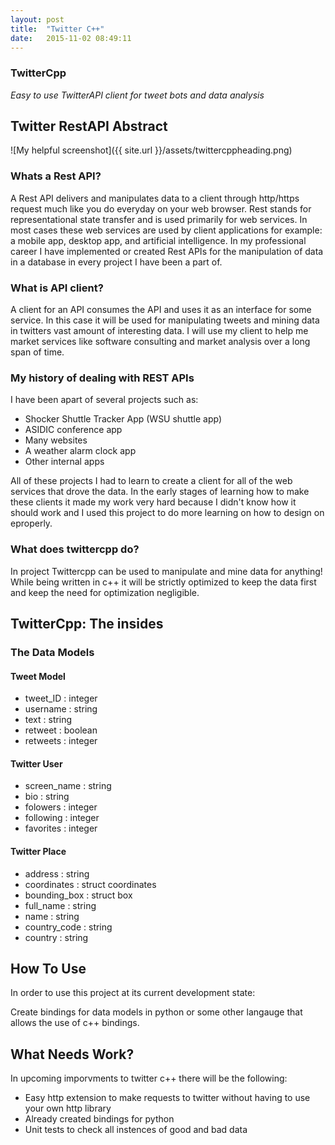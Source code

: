 ```yaml
---
layout: post
title:  "Twitter C++"
date:   2015-11-02 08:49:11
---
```


### TwitterCpp

*Easy to use TwitterAPI client for tweet bots and data analysis*


<!--break-->


## Twitter RestAPI Abstract
![My helpful screenshot]({{ site.url }}/assets/twittercppheading.png)

### Whats a Rest API?
A Rest API delivers and manipulates data to a client through http/https request much like you do everyday on your web browser. Rest stands for representational state transfer and is used primarily for web services. In most cases these web services are used by client applications for example: a mobile app, desktop app, and artificial intelligence. In my professional career I have implemented or created Rest APIs for the manipulation of data in a database in every project I have been a part of.


### What is API client?
A client for an API consumes the API and uses it as an interface for some service. In this case it will be used for manipulating tweets and mining data in twitters vast amount of interesting data. I will use my client to help me market services like software consulting and market analysis over a long span of time.


### My history of dealing with REST APIs
I have been apart of several projects such as:
- Shocker Shuttle Tracker App (WSU shuttle app)
- ASIDIC conference app
- Many websites
- A weather alarm clock app
- Other internal apps

All of these projects I had to learn to create a client for all of the web services that drove the data. In the early stages of learning how to make these clients it made my work very hard because I didn't know how it should work and I used this project to do more learning on how to design on  eproperly.

### What does twittercpp do?

In project Twittercpp can be used to manipulate and mine data for anything! While being written in c++ it will be strictly optimized to keep the data first and keep the need for  optimization negligible.

## TwitterCpp:  The insides

### The Data Models

#### Tweet Model

- tweet_ID : integer
- username : string
- text : string
- retweet : boolean
- retweets : integer


#### Twitter User


- screen_name : string
- bio : string
- folowers : integer
- following : integer
- favorites : integer


#### Twitter Place


- address : string
- coordinates : struct coordinates
- bounding_box : struct box
- full_name : string
- name : string
- country_code : string
- country : string



## How To Use

 In order to use this project at its current development state:

 Create bindings for data models in python or some other langauge that allows the use of c++ bindings.

## What Needs Work?

In upcoming imporvments to twitter c++ there will be the following:
- Easy http extension to make requests to twitter without having to use your own http library
- Already created bindings for python
- Unit tests to check all instences of good and bad data
